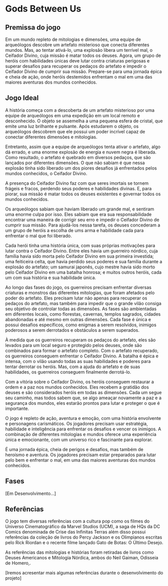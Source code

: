 # Gods Between Us

## Premissa do jogo

Em um mundo repleto de mitologias e dimensões, uma equipe de arqueólogos descobre um artefato misterioso que conecta diferentes mundos. Mas, ao tentar ativá-lo, uma explosão libera um terrível mal, o Ceifador Divino, cuja missão é matar todos os deuses. Agora, um grupo de heróis com habilidades únicas deve lutar contra criaturas perigosas e superar desafios para recuperar os pedaços do artefato e impedir o Ceifador Divino de cumprir sua missão. Prepare-se para uma jornada épica e cheia de ação, onde heróis destemidos enfrentam o mal em uma das maiores aventuras dos mundos conhecidos.


## Jogo Ideal


A história começa com a descoberta de um artefato misterioso por uma equipe de arqueólogos em uma expedição em um local remoto e desconhecido. O objeto se assemelha a uma pequena esfera de cristal, que emite uma luz brilhante e pulsante. Após estudarem o objeto, os arqueólogos descobrem que ele possui um poder incrível capaz de conectar diferentes dimensões e mitologias.

Entretanto, assim que a equipe de arqueólogos tenta ativar o artefato, algo dá errado, e uma enorme explosão de energia e nuvem negra é liberada. Como resultado, o artefato é quebrado em diversos pedaços, que são lançados por diferentes dimensões. O que não sabiam é que nessa explosão tinha sido liberado um dos piores desafios já enfrentados pelos mundos conhecidos, o Ceifador Divino.

A presença do Ceifador Divino faz com que seres imortais se tornem frágeis e fracos, perdendo seus poderes e habilidades divinas. E, para piorar, sua missão é matar todos os deuses existentes e governar todos os mundos conhecidos.

Os arqueólogos sabiam que haviam liberado um grande mal, e sentiram uma enorme culpa por isso. Eles sabiam que era sua responsabilidade encontrar uma maneira de corrigir seu erro e impedir o Ceifador Divino de cumprir sua missão. Para ajudá-los nessa tarefa, os deuses concederam a um grupo de heróis a escolha de ums arma e habilidade cada para enfrentar o mal que foi liberado.

Cada herói tinha uma história única, com suas próprias motivações para lutar contra o Ceifador Divino. Entre eles havia um guerreiro nórdico, cuja família havia sido morta pelo Ceifador Divino em sua primeira investida; uma feiticeira celta, que havia perdido seus poderes e sua família durante a explosão do artefato; um samurai japonês, cujo mestre havia sido morto pelo Ceifador Divino em uma batalha honrosa; e muitos outros heróis, cada um com sua história e sua habilidade única.

Ao longo das fases do jogo, os guerreiros precisam enfrentar diversas criaturas e monstros das diferentes mitologias, que foram afetados pelo poder do artefato. Eles precisam lutar não apenas para recuperar os pedaços do artefato, mas também para impedir que o grande vilão consiga seu objetivo de controlar todas as dimensões.
As fases são ambientadas em diferentes locais, como florestas, cavernas, templos sagrados, cidades abandonadas e até mesmo em outras dimensões. Cada fase é única e possui desafios específicos, como enigmas a serem resolvidos, inimigos poderosos a serem derrotados e obstáculos a serem superados.

À medida que os guerreiros recuperam os pedaços do artefato, eles são levados para um local seguro e protegido pelos deuses, onde são combinados para formar o artefato completo. Com o artefato recuperado, os guerreiros conseguem enfrentar
o Ceifador Divino. A batalha é épica e intensa, com o vilão usando todas as suas habilidades e poderes para tentar derrotar os heróis. Mas, com a ajuda do artefato e de suas habilidades, os guerreiros conseguem finalmente derrotá-lo.

Com a vitória sobre o Ceifador Divino, os heróis conseguem restaurar a ordem e a paz nos mundos conhecidos. Eles recebem a gratidão dos deuses e são considerados heróis em todas as dimensões. Cada um segue seu caminho, mas todos sabem que, se algo ameaçar novamente a paz e a segurança dos mundos, eles estarão prontos para lutar e proteger o que é importante.

O jogo é repleto de ação, aventura e emoção, com uma história envolvente e personagens carismáticos. Os jogadores precisam usar estratégia, habilidade e inteligência para enfrentar os desafios e vencer os inimigos. A combinação de diferentes mitologias e mundos oferece uma experiência única e emocionante, com um universo rico e fascinante para explorar.

É uma jornada épica, cheia de perigos e desafios, mas também de heroísmo e aventura. Os jogadores precisam estar preparados para lutar pelo bem e enfrentar o mal, em uma das maiores aventuras dos mundos conhecidos.



## Fases

[Em Desenvolvimento...]



## Referências

O jogo tem diversas referências com a cultura pop como os filmes do Universo Cinematográfico da Marvel Studios (UCM), a saga de HQs da DC Comics denominada de Crise das Infinitas Terras além disso possui referências da coleção de livros do Percy Jackson e os Olimpianos escritas pelo Rick Riordan e o recente filme lançado Gato de Botas: O Último Desejo.

As referências das mitologias e histórias foram retiradas de livros como Deuses Americanos e Mitologia Nórdica, ambos do Neil Gaiman, Odisseia de Homero,.

[Iremos acresentar mais algumas referências durante o desenvolvimento do projeto]
